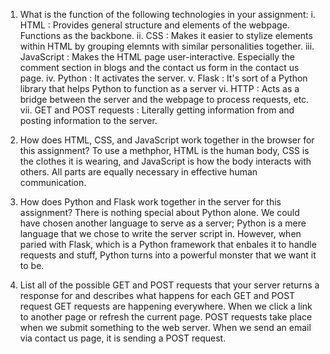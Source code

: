 1. What is the function of the following technologies in your assignment:
i. HTML : Provides general structure and elements of the webpage. Functions as the backbone.
ii. CSS : Makes it easier to stylize elements within HTML by grouping elemnts with similar personalities together.
iii. JavaScript : Makes the HTML page user-interactive. Especially the comment section  in blogs and the contact us form in the contact us page.
iv. Python : It activates the server.
v. Flask : It's sort of a Python library that helps Python to function as a server
vi. HTTP : Acts as a bridge between the server and the webpage to process requests, etc.
vii. GET and POST requests : Literally getting information from and posting information to the server.

2. How does HTML, CSS, and JavaScript work together in the browser for this assignment?
To use a methphor, HTML is the human body, CSS is the clothes it is wearing, and JavaScript is how the body interacts with others. All parts are equally necessary in effective human communication.

3. How does Python and Flask work together in the server for this assignment?
There is nothing special about Python alone. We could have chosen another language to serve as a server; Python is a mere language that we chose to write the server script in. However, when paried with Flask, which is a Python framework that enbales it to handle requests and stuff, Python turns into a powerful monster that we want it to be.

4. List all of the possible GET and POST requests that your server returns a response for and describes what happens for each GET and POST request
GET requests are happening everywhere. When we click a link to another page or refresh the current page.
POST requests take place when we submit something to the web server. When we send an email via contact us page, it is sending a POST request.